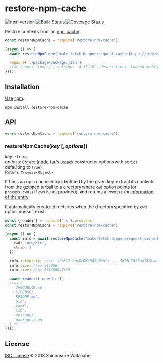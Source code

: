 # restore-npm-cache

[![npm version](https://img.shields.io/npm/v/restore-npm-cache.svg)](https://www.npmjs.com/package/restore-npm-cache)
[![Build Status](https://travis-ci.com/shinnn/restore-npm-cache.svg?branch=master)](https://travis-ci.com/shinnn/restore-npm-cache)
[![Coverage Status](https://img.shields.io/coveralls/shinnn/restore-npm-cache.svg)](https://coveralls.io/github/shinnn/restore-npm-cache?branch=master)

Restore contents from an [npm](https://docs.npmjs.com/getting-started/what-is-npm) [cache](https://docs.npmjs.com/cli/cache#details)

```javascript
const restoreNpmCache = require('restore-npm-cache');

(async () => {
  await restoreNpmCache('make-fetch-happen:request-cache:https://registry.npmjs.org/lodash/-/lodash-4.17.10.tgz');

  require('./package/package.json');
  //=> {name: 'lodash', version: '4.17.10', description: 'Lodash modular utilities.', ...}
})();
```

## Installation

[Use](https://docs.npmjs.com/cli/install) [npm](https://docs.npmjs.com/getting-started/what-is-npm).

```
npm install restore-npm-cache
```

## API

```javascript
const restoreNpmCache = require('restore-npm-cache');
```

### restoreNpmCache(*key* [, *options*])

*key*: `string`  
*options*: `Object` ([node-tar](https://github.com/npm/node-tar)'s [`Unpack`](https://github.com/npm/node-tar#class-tarunpack) constructor options with `strict` defaulting to `true`)  
Return: `Promise<Object>`

It finds an npm cache entry identified by the given key, extract its contents from the gzipped tarball to a directory where `cwd` option points (or `process.cwd()` if `cwd` is not provided), and returns a `Promise` for [information of the entry](https://github.com/zkat/cacache#--cacachegetinfocache-key---promise).

It automatically creates directories when the directory specified by `cwd` option doesn't exist.

```javascript
const {readdir} = require('fs').promises;
const restoreNpmCache = require('restore-npm-cache');

(async () => {
  const info = await restoreNpmCache('make-fetch-happen:request-cache:https://registry.npmjs.org/eslint/-/eslint-5.6.1.tgz', {
    cwd: 'new/dir',
    strip: 1
  });

  info.integrity; //=> 'sha512-hgrDtGWz368b7Wqf+ ... 5WRN1TAS6eo7AYA=='
  info.size; //=> 514066
  info.time; //=> 538368647819

  await readdir('new/dir');
  /*=> [
    'CHANGELOG.md',
    'LICENSE',
    'README.md',
    'bin',
    'conf',
    'lib',
    'messages',
    'package.json'
  ] */
})();
```

## License

[ISC License](./LICENSE) © 2018 Shinnosuke Watanabe
